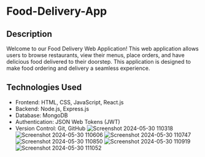 # Food-Delivery-App

## Description
Welcome to our Food Delivery Web Application! This web application allows users to browse restaurants, view their menus, place orders, and have delicious food delivered to their doorstep. This application is designed to make food ordering and delivery a seamless experience.

## Technologies Used
- Frontend: HTML, CSS, JavaScript, React.js
- Backend: Node.js, Express.js
- Database: MongoDB
- Authentication: JSON Web Tokens (JWT)
- Version Control: Git, GitHub
![Screenshot 2024-05-30 110318](https://github.com/AbhijitJoshi1234/Food-Delivery-App/assets/95472617/c1220367-a435-4fb9-9e97-27c5100e4b9e)
![Screenshot 2024-05-30 110606](https://github.com/AbhijitJoshi1234/Food-Delivery-App/assets/95472617/b0dac191-8da2-4f53-809d-082fb6a94ec8)
![Screenshot 2024-05-30 110747](https://github.com/AbhijitJoshi1234/Food-Delivery-App/assets/95472617/73909620-677d-46a9-b578-da2d023ec948)
![Screenshot 2024-05-30 110850](https://github.com/AbhijitJoshi1234/Food-Delivery-App/assets/95472617/9c550ffe-e2ca-451b-bde1-5e66a39eaf4b)
![Screenshot 2024-05-30 110919](https://github.com/AbhijitJoshi1234/Food-Delivery-App/assets/95472617/de3ce4f6-a27f-4142-976b-d84cad896b0b)
![Screenshot 2024-05-30 111052](https://github.com/AbhijitJoshi1234/Food-Delivery-App/assets/95472617/ceda61a3-5336-4769-aed2-dd827b0b53d0)







